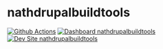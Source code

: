 # nathdrupalbuildtools

[![Github Actions](https://github.com/NathanielVillanueva/nathdrupalbuildtools/actions/workflows/build_deploy_and_test.yml/badge.svg)](https://github.com/NathanielVillanueva/nathdrupalbuildtools/actions/workflows/build_deploy_and_test.yml)
[![Dashboard nathdrupalbuildtools](https://img.shields.io/badge/dashboard-nathdrupalbuildtools-yellow.svg)](https://dashboard.pantheon.io/sites/53b0e0a5-35a0-4ae4-8071-c40ad6538149#dev/code)
[![Dev Site nathdrupalbuildtools](https://img.shields.io/badge/site-nathdrupalbuildtools-blue.svg)](http://dev-nathdrupalbuildtools.pantheonsite.io/)
